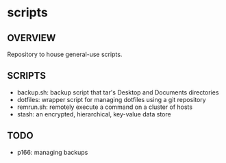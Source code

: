 # scripts
## OVERVIEW
Repository to house general-use scripts.

## SCRIPTS
- backup.sh: backup script that tar's Desktop and Documents directories
- dotfiles: wrapper script for managing dotfiles using a git repository
- remrun.sh: remotely execute a command on a cluster of hosts
- stash: an encrypted, hierarchical, key-value data store

## TODO
- p166: managing backups
